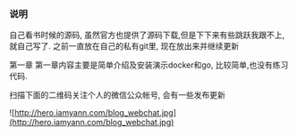 
### 说明
自己看书时候的源码, 虽然官方也提供了源码下载,但是下下来有些跳跃我跟不上,就自己写了.
之前一直放在自己的私有git里, 现在放出来并继续更新



第一章
第一章内容主要是简单介绍及安装演示docker和go, 比较简单,也没有练习代码.





扫描下面的二维码关注个人的微信公众帐号, 会有一些发布更新

![http://hero.iamyann.com/blog_webchat.jpg](http://hero.iamyann.com/blog_webchat.jpg)
